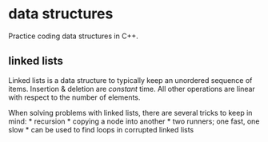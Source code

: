 # data structures
Practice coding data structures in C++.

## linked lists
Linked lists is a data structure to typically keep an unordered sequence of
items. Insertion & deletion are *constant* time. All other operations are linear
with respect to the number of elements.

When solving problems with linked lists, there are several tricks to keep in
mind:
    * recursion
    * copying a node into another
    * two runners; one fast, one slow
        * can be used to find loops in corrupted linked lists


